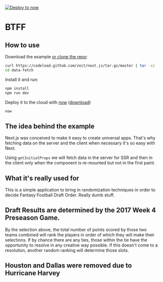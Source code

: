 [![Deploy to now](https://deploy.now.sh/static/button.svg)](https://deploy.now.sh/?repo=https://github.com/zeit/next.js/tree/master/examples/data-fetch)

# BTFF

## How to use

Download the example [or clone the repo](https://github.com/zeit/next.js):

```bash
curl https://codeload.github.com/zeit/next.js/tar.gz/master | tar -xz --strip=2 next.js-master/examples/data-fetch
cd data-fetch
```

Install it and run:

```bash
npm install
npm run dev
```

Deploy it to the cloud with [now](https://zeit.co/now) ([download](https://zeit.co/download))

```bash
now
```

## The idea behind the example

Next.js was conceived to make it easy to create universal apps. That's why fetching data
on the server and the client when necessary it's so easy with Next.

Using `getInitialProps` we will fetch data in the server for SSR and then in the client only when the component is re-mounted but not in the first paint.

## What it's really used for

This is a simple application to bring in randomization techniques in order to decide Fantasy Football Draft Order. Really dumb stuff.

## Draft Results are determined by the 2017 Week 4 Preseason Game. ##

By the selection above, the total number of points scored by those two teams combined will rank the players in order of which they will make their selections.
If by chance there are any ties, those within the tie have the opportunity to resolve in any creative way possible.
If this doesn&apos;t come to a resolution, another random ranking will determine those slots.

## Houston and Dallas were removed due to Hurricane Harvey ##
